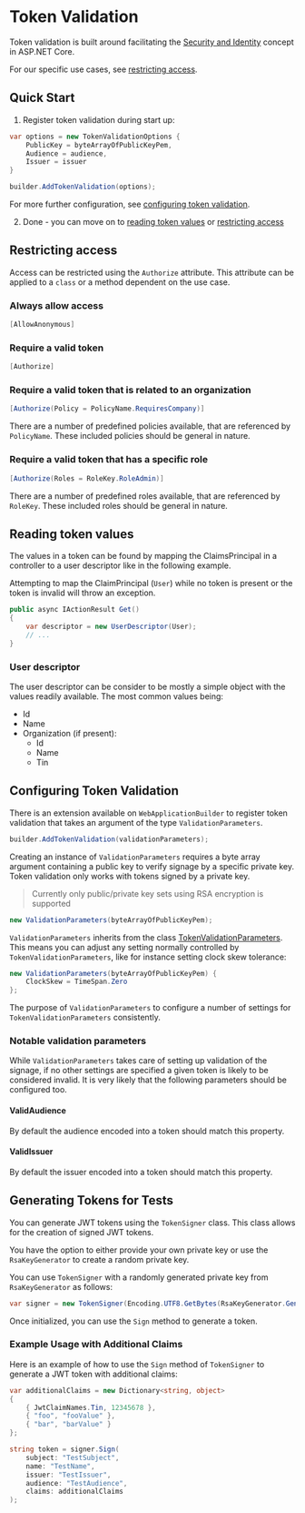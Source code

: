 # Token Validation

Token validation is built around facilitating the [Security and Identity](https://learn.microsoft.com/en-us/aspnet/core/security/authorization/introduction?view=aspnetcore-7.0) concept in ASP.NET Core.

For our specific use cases, see [restricting access](#restricting-access).

## Quick Start

1. Register token validation during start up:

```csharp
var options = new TokenValidationOptions {
    PublicKey = byteArrayOfPublicKeyPem,
    Audience = audience,
    Issuer = issuer
}

builder.AddTokenValidation(options);
```

For more further configuration, see [configuring token validation](#configuring-token-validation).

2. Done - you can move on to [reading token values](#reading-token-values) or [restricting access](#restricting-access)

## Restricting access

Access can be restricted using the `Authorize` attribute. This attribute can be applied to a `class` or a method dependent on the use case.

### Always allow access
```csharp
[AllowAnonymous]
```

### Require a valid token
```csharp
[Authorize]
```

### Require a valid token that is related to an organization
```csharp
[Authorize(Policy = PolicyName.RequiresCompany)]
```

There are a number of predefined policies available, that are referenced by `PolicyName`. These included policies should be general in nature.

### Require a valid token that has a specific role
```csharp
[Authorize(Roles = RoleKey.RoleAdmin)]
```

There are a number of predefined roles available, that are referenced by `RoleKey`. These included roles should be general in nature.

## Reading token values

The values in a token can be found by mapping the ClaimsPrincipal in a controller to a user descriptor like in the following example.

Attempting to map the ClaimPrincipal (`User`) while no token is present or the token is invalid will throw an exception.

```csharp
public async IActionResult Get()
{
    var descriptor = new UserDescriptor(User);
    // ...
}
```

### User descriptor

The user descriptor can be consider to be mostly a simple object with the values readily available. The most common values being:

- Id
- Name
- Organization (if present):
    - Id
    - Name
    - Tin

## Configuring Token Validation

There is an extension available on `WebApplicationBuilder` to register token validation that takes an argument of the type `ValidationParameters`.

```csharp
builder.AddTokenValidation(validationParameters);
```

Creating an instance of `ValidationParameters` requires a byte array argument containing a public key to verify signage by a specific private key. Token validation only works with tokens signed by a private key.

> Currently only public/private key sets using RSA encryption is supported

```csharp
new ValidationParameters(byteArrayOfPublicKeyPem);
```

`ValidationParameters` inherits from the class [TokenValidationParameters](https://learn.microsoft.com/en-us/dotnet/api/microsoft.identitymodel.tokens.tokenvalidationparameters?view=msal-web-dotnet-latest). This means you can adjust any setting normally controlled by `TokenValidationParameters`, like for instance setting clock skew tolerance:

```csharp
new ValidationParameters(byteArrayOfPublicKeyPem) {
    ClockSkew = TimeSpan.Zero
};
```

The purpose of `ValidationParameters` to configure a number of settings for `TokenValidationParameters` consistently.

### Notable validation parameters

While `ValidationParameters` takes care of setting up validation of the signage, if no other settings are specified a given token is likely to be considered invalid. It is very likely that the following parameters should be configured too.

#### ValidAudience
By default the audience encoded into a token should match this property.

#### ValidIssuer
By default the issuer encoded into a token should match this property.

## Generating Tokens for Tests

You can generate JWT tokens using the `TokenSigner` class. This class allows for the creation of signed JWT tokens.

You have the option to either provide your own private key or use the `RsaKeyGenerator` to create a random private key.

You can use `TokenSigner` with a randomly generated private key from `RsaKeyGenerator` as follows:

```csharp
var signer = new TokenSigner(Encoding.UTF8.GetBytes(RsaKeyGenerator.GenerateTestKey()));
```

Once initialized, you can use the `Sign` method to generate a token.

### Example Usage with Additional Claims

Here is an example of how to use the `Sign` method of `TokenSigner` to generate a JWT token with additional claims:

```csharp
var additionalClaims = new Dictionary<string, object>
{
    { JwtClaimNames.Tin, 12345678 },
    { "foo", "fooValue" },
    { "bar", "barValue" }
};

string token = signer.Sign(
    subject: "TestSubject",
    name: "TestName",
    issuer: "TestIssuer",
    audience: "TestAudience",
    claims: additionalClaims
);
```

